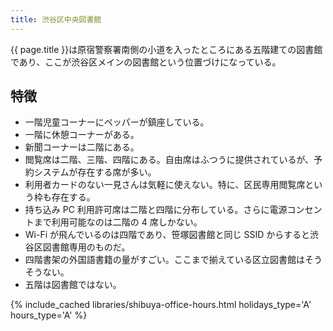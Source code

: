 ```yaml
---
title: 渋谷区中央図書館
---
```


{{ page.title }}は原宿警察署南側の小道を入ったところにある五階建ての図書館であり、ここが渋谷区メインの図書館という位置づけになっている。

## 特徴

* 一階児童コーナーにペッパーが鎮座している。
* 一階に休憩コーナーがある。
* 新聞コーナーは二階にある。
* 閲覧席は二階、三階、四階にある。自由席はふつうに提供されているが、予約システムが存在する席が多い。
* 利用者カードのない一見さんは気軽に使えない。特に、区民専用閲覧席という枠も存在する。
* 持ち込み PC 利用許可席は二階と四階に分布している。さらに電源コンセントまで利用可能なのは二階の 4 席しかない。
* Wi-Fi が飛んでいるのは四階であり、笹塚図書館と同じ SSID からすると渋谷区図書館専用のものだ。
* 四階書架の外国語書籍の量がすごい。ここまで揃えている区立図書館はそうそうない。
* 五階は図書館ではない。

{% include_cached libraries/shibuya-office-hours.html holidays_type='A' hours_type='A' %}
